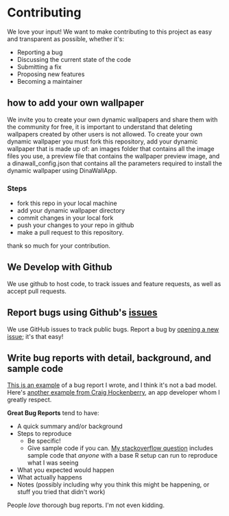 # Contributing
We love your input! We want to make contributing to this project as easy and transparent as possible, whether it's:

- Reporting a bug
- Discussing the current state of the code
- Submitting a fix
- Proposing new features
- Becoming a maintainer

## how to add your own wallpaper

We invite you to create your own dynamic wallpapers and share them with the community for free, 
it is important to understand that deleting wallpapers created by other users is not allowed. 
To create your own dynamic wallpaper you must fork this repository, add your dynamic wallpaper 
that is made up of: an images folder that contains all the image files you use, a preview file 
that contains the wallpaper preview image, and a dinawall_config.json that contains all 
the parameters required to install the dynamic wallpaper using DinaWallApp.

### Steps
- fork this repo in your local machine
- add your dynamic wallpaper directory
- commit changes in your local fork
- push your changes to your repo in github
- make a pull request to this repository.

thank so much for your contribution.

## We Develop with Github
We use github to host code, to track issues and feature requests, as well as accept pull requests.

## Report bugs using Github's [issues](https://github.com/briandk/transcriptase-atom/issues)
We use GitHub issues to track public bugs. Report a bug by [opening a new issue](); it's that easy!

## Write bug reports with detail, background, and sample code
[This is an example](http://stackoverflow.com/q/12488905/180626) of a bug report I wrote, and I think it's not a bad model. Here's [another example from Craig Hockenberry](http://www.openradar.me/11905408), an app developer whom I greatly respect.

**Great Bug Reports** tend to have:

- A quick summary and/or background
- Steps to reproduce
  - Be specific!
  - Give sample code if you can. [My stackoverflow question](http://stackoverflow.com/q/12488905/180626) includes sample code that *anyone* with a base R setup can run to reproduce what I was seeing
- What you expected would happen
- What actually happens
- Notes (possibly including why you think this might be happening, or stuff you tried that didn't work)

People *love* thorough bug reports. I'm not even kidding.
